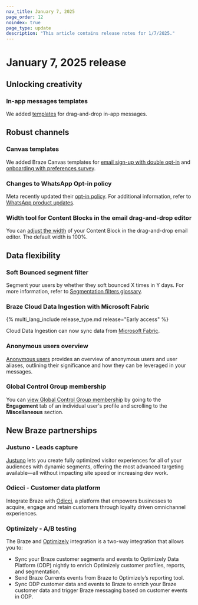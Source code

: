 ```yaml
---
nav_title: January 7, 2025
page_order: 12
noindex: true
page_type: update
description: "This article contains release notes for 1/7/2025."
---
```


# January 7, 2025 release

## Unlocking creativity

### In-app messages templates

We added [templates]({{site.baseurl}}/user_guide/message_building_by_channel/in-app_messages/drag_and_drop/) for drag-and-drop in-app messages.

## Robust channels

### Canvas templates

We added Braze Canvas templates for [email sign-up with double opt-in]({{site.baseurl}}/user_guide/engagement_tools/canvas/get_started/braze_templates/email_signup/) and [onboarding with preferences survey]({{site.baseurl}}/user_guide/engagement_tools/canvas/get_started/braze_templates/preference_survey/).

### Changes to WhatsApp Opt-in policy

Meta recently updated their [opt-in policy](https://developers.facebook.com/docs/whatsapp/overview/getting-opt-in/). For additional information, refer to [WhatsApp product updates]({{site.baseurl}}/user_guide/message_building_by_channel/whatsapp/meta_resources/).

### Width tool for Content Blocks in the email drag-and-drop editor

You can [adjust the width]({{site.baseurl}}/user_guide/message_building_by_channel/email/drag_and_drop/dnd_content_blocks/#using-the-editor-to-add-a-content-block) of your Content Block in the drag-and-drop email editor. The default width is 100%.

## Data flexibility

### Soft Bounced segment filter

Segment your users by whether they soft bounced X times in Y days. For more information, refer to [Segmentation filters glossary]({{site.baseurl}}/user_guide/engagement_tools/segments/segmentation_filters#soft-bounced).

### Braze Cloud Data Ingestion with Microsoft Fabric

{% multi_lang_include release_type.md release="Early access" %}

Cloud Data Ingestion can now sync data from [Microsoft Fabric]({{site.baseurl}}/user_guide/data_and_analytics/cloud_ingestion/integrations/?tab=microsoft%20fabric).

### Anonymous users overview

[Anonymous users]({{site.baseurl}}/user_guide/data_and_analytics/user_data_collection/anonymous_users/) provides an overview of anonymous users and user aliases, outlining their significance and how they can be leveraged in your messages.

### Global Control Group membership

You can [view Global Control Group membership]({{site.baseurl}}/user_guide/engagement_tools/testing/global_control_group/#view-whether-a-user-is-in-a-global-control-group) by going to the **Engagement** tab of an individual user's profile and scrolling to the **Miscellaneous** section.

## New Braze partnerships

### Justuno - Leads capture

[Justuno]({{site.baseurl}}/partners/data_and_infrastructure_agility/leads_capture/justuno/) lets you create fully optimized visitor experiences for all of your audiences with dynamic segments, offering the most advanced targeting available&#8212;all without impacting site speed or increasing dev work.

### Odicci - Customer data platform

Integrate Braze with [Odicci]({{site.baseurl}}/partners/data_and_infrastructure_agility/customer_data_platform/odicci/), a platform that empowers businesses to acquire, engage and retain customers through loyalty driven omnichannel experiences.

### Optimizely - A/B testing

The Braze and [Optimizely]({{site.baseurl}}/partners/data_and_infrastructure_agility/ab_testing/optimizely/) integration is a two-way integration that allows you to:

- Sync your Braze customer segments and events to Optimizely Data Platform (ODP) nightly to enrich Optimizely customer profiles, reports, and segmentation.
- Send Braze Currents events from Braze to Optimizely’s reporting tool.
- Sync ODP customer data and events to Braze to enrich your Braze customer data and trigger Braze messaging based on customer events in ODP.